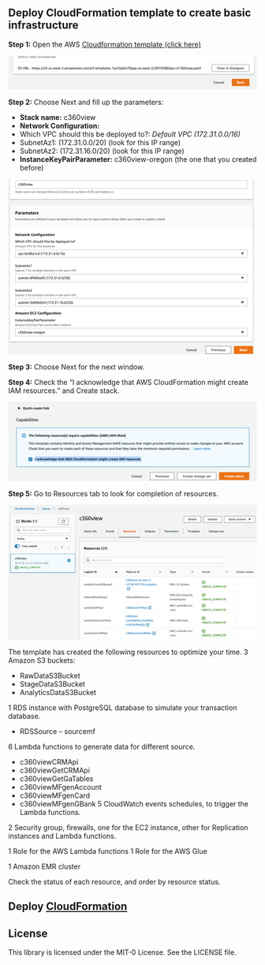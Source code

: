 ## Deploy CloudFormation template to create basic infrastructure

**Step 1:** Open the AWS [Cloudformation template (click here)](https://console.aws.amazon.com/cloudformation/home?region=us-west-2#/stacks/new?&templateURL=https:%2F%2Fraw.githubusercontent.com%2Faws-samples%2Fbuild-a-360-degree-customer-view-with-aws%2Fmaster%2Fcloudformation%2Fcf-360view.yaml)

![cf 1](pic-cf1.png)


**Step 2:** Choose Next and fill up the parameters:

* **Stack name:** c360view
*	**Network Configuration:**
 *	Which VPC should this be deployed to?: *Default VPC (172.31.0.0/16)*
 *	SubnetAz1: (172.31.0.0/20) (look for this IP range)
 *	SubnetAz2: (172.31.16.0/20) (look for this IP range)
*	**InstanceKeyPairParameter:** c360view-oregon (the one that you created before)

![cf 2](pic-cf2.png)


**Step 3:** Choose Next for the next window.


**Step 4:** Check the “I acknowledge that AWS CloudFormation might create IAM resources.”  and Create stack.

![cf 3](pic-cf3.png)

**Step 5:** Go to Resources tab to look for completion of resources.

![cf 4](pic-cf4.png)

The template has created the following resources to optimize your time.
3 Amazon S3 buckets:
*	RawDataS3Bucket
*	StageDataS3Bucket
*	AnalyticsDataS3Bucket

1 RDS instance with PostgreSQL database to simulate your transaction database.
*	RDSSource – sourcemf

6 Lambda functions to generate data for different source.
*	c360viewCRMApi
*	c360viewGetCRMApi
*	c360viewGetGaTables
*	c360viewMFgenAccount
*	c360viewMFgenCard
*	c360viewMFgenGBank
5 CloudWatch events schedules, to trigger the Lambda functions.

2 Security group, firewalls, one for the EC2 instance, other for Replication instances and Lambda functions.

1 Role for the AWS Lambda functions
1 Role for the AWS Glue

1 Amazon EMR cluster

Check the status of each resource, and order by resource status.


## Deploy [CloudFormation](cloudformation/README.md)





## License

This library is licensed under the MIT-0 License. See the LICENSE file.
